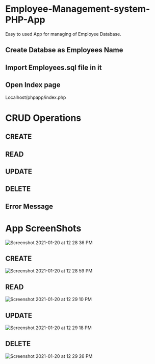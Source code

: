 # Employee-Management-system-PHP-App
Easy to used App for managing of Employee Database.

## Create Databse as Employees Name

## Import Employees.sql file in it 

## Open Index page 

Localhost/phpapp/index.php

# CRUD Operations

## CREATE
## READ
## UPDATE
## DELETE

## Error Message

# App ScreenShots

![Screenshot 2021-01-20 at 12 28 36 PM](https://user-images.githubusercontent.com/20369800/105139079-d0304100-5b1b-11eb-9ec5-44568f9bc4bc.png)



## CREATE

![Screenshot 2021-01-20 at 12 28 59 PM](https://user-images.githubusercontent.com/20369800/105139083-d2929b00-5b1b-11eb-801a-7c192f05a152.png)


## READ

![Screenshot 2021-01-20 at 12 29 10 PM](https://user-images.githubusercontent.com/20369800/105139098-d58d8b80-5b1b-11eb-998f-0aea03c0cc86.png)


## UPDATE

![Screenshot 2021-01-20 at 12 29 18 PM](https://user-images.githubusercontent.com/20369800/105139094-d4f4f500-5b1b-11eb-9e0f-1273aadd5db7.png)


## DELETE


![Screenshot 2021-01-20 at 12 29 26 PM](https://user-images.githubusercontent.com/20369800/105139097-d58d8b80-5b1b-11eb-8002-dbed716fdcc7.png)



